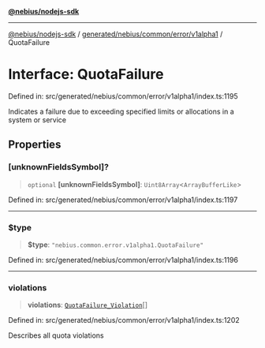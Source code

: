 [**@nebius/nodejs-sdk**](../../../../../../README.md)

---

[@nebius/nodejs-sdk](../../../../../../README.md) / [generated/nebius/common/error/v1alpha1](../README.md) / QuotaFailure

# Interface: QuotaFailure

Defined in: src/generated/nebius/common/error/v1alpha1/index.ts:1195

Indicates a failure due to exceeding specified limits or allocations in a system or service

## Properties

### \[unknownFieldsSymbol\]?

> `optional` **\[unknownFieldsSymbol\]**: `Uint8Array`\<`ArrayBufferLike`\>

Defined in: src/generated/nebius/common/error/v1alpha1/index.ts:1197

---

### $type

> **$type**: `"nebius.common.error.v1alpha1.QuotaFailure"`

Defined in: src/generated/nebius/common/error/v1alpha1/index.ts:1196

---

### violations

> **violations**: [`QuotaFailure_Violation`](QuotaFailure_Violation.md)[]

Defined in: src/generated/nebius/common/error/v1alpha1/index.ts:1202

Describes all quota violations
